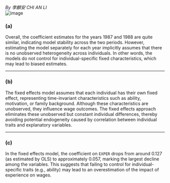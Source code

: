 *By 李麒安 CHI AN LI*  
![image](https://github.com/user-attachments/assets/6dc7b5ab-40ab-421c-b4ea-4a05191f06e9)

### (a)

Overall, the coefficient estimates for the years 1987 and 1988 are quite similar, indicating model stability across the two periods. However, estimating the model separately for each year implicitly assumes that there is no unobserved heterogeneity across individuals. In other words, the models do not control for individual-specific fixed characteristics, which may lead to biased estimates.

---

### (b)

The fixed effects model assumes that each individual has their own fixed effect, representing time-invariant characteristics such as ability, motivation, or family background. Although these characteristics are unobserved, they influence wage outcomes. The fixed effects approach eliminates these unobserved but constant individual differences, thereby avoiding potential endogeneity caused by correlation between individual traits and explanatory variables.

---

### (c)

In the fixed effects model, the coefficient on `EXPER` drops from around 0.127 (as estimated by OLS) to approximately 0.057, marking the largest decline among the variables. This suggests that failing to control for individual-specific traits (e.g., ability) may lead to an overestimation of the impact of experience on wages. 
